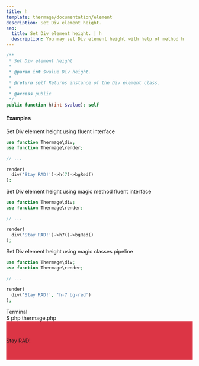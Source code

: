 ```yaml
---
title: h
template: thermage/documentation/element
description: Set Div element height.
seo:
  title: Set Div element height. | h
  description: You may set Div element height with help of method h
---
```


```php
/**
 * Set Div element height
 *
 * @param int $value Div height.
 *
 * @return self Returns instance of the Div element class.
 *
 * @access public
 */
public function h(int $value): self
```

#### Examples

Set Div element height using fluent interface
```php
use function Thermage\div;
use function Thermage\render;

// ...

render(
  div('Stay RAD!')->h(7)->bgRed()
);
```

Set Div element height using magic method fluent interface
```php
use function Thermage\div;
use function Thermage\render;

// ...

render(
  div('Stay RAD!')->h7()->bgRed()
);
```

Set Div element height using magic classes pipeline
```php
use function Thermage\div;
use function Thermage\render;

// ...

render(
  div('Stay RAD!', 'h-7 bg-red')
);
```

<div class="terminal">
  <div class="terminal-header">Terminal</div>
  <div class="terminal-body">
    <div class="terminal-command">$ php thermage.php</div>
    <div style="background-color: #dc3545; width: 100%; height: 105px; align-items: center; display: flex;">Stay RAD!</div>
  </div>
</div>